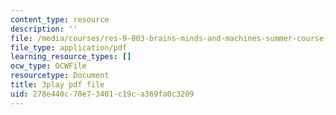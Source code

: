 ```yaml
---
content_type: resource
description: ''
file: /media/courses/res-9-003-brains-minds-and-machines-summer-course-summer-2015/278e440c70e73401c19ca369fa0c3209_Unvy1L_NH0c.pdf
file_type: application/pdf
learning_resource_types: []
ocw_type: OCWFile
resourcetype: Document
title: 3play pdf file
uid: 278e440c-70e7-3401-c19c-a369fa0c3209
---
```

